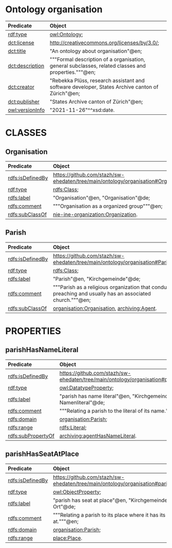 # Ontology organisation
| Predicate | Object |
|:-------- |:-------- |
| [rdf:type](http://www.w3.org/1999/02/22-rdf-syntax-ns#type) | [owl:Ontology](http://www.w3.org/2002/07/owl#Ontology); |
| [dct:license](http://purl.org/dc/terms/license) | <http://creativecommons.org/licenses/by/3.0/>; |
| [dct:title](http://purl.org/dc/terms/title) | "An ontology about organisation"@en; |
| [dct:description](http://purl.org/dc/terms/description) | """Formal description of a organisation, general subclasses, related classes and properties."""@en; |
| [dct:creator](http://purl.org/dc/terms/creator) | "Rebekka Plüss, research assistant and software developer, States Archive canton of Zürich"@en; |
| [dct:publisher](http://purl.org/dc/terms/publisher) | "States Archive canton of Zürich"@en; |
| [owl:versionInfo](http://www.w3.org/2002/07/owl#versionInfo) | "2021-11-26"^^xsd:date. |
# CLASSES
## Organisation
| Predicate | Object |
|:-------- |:-------- |
| [rdfs:isDefinedBy](http://www.w3.org/2000/01/rdf-schema#isDefinedBy) | <https://github.com/stazh/sw-ehedaten/tree/main/ontology/organisation#Organisation>; |
| [rdf:type](http://www.w3.org/1999/02/22-rdf-syntax-ns#type) | [rdfs:Class](http://www.w3.org/2000/01/rdf-schema#Class); |
| [rdfs:label](http://www.w3.org/2000/01/rdf-schema#label) | "Organisation"@en, "Organisation"@de; |
| [rdfs:comment](http://www.w3.org/2000/01/rdf-schema#comment) | """Organisation as a organized group"""@en; |
| [rdfs:subClassOf](http://www.w3.org/2000/01/rdf-schema#subClassOf) | [nie-ine-organization:Organization](http://e-editiones.ch/ontology/organization#Organization). |
## Parish
| Predicate | Object |
|:-------- |:-------- |
| [rdfs:isDefinedBy](http://www.w3.org/2000/01/rdf-schema#isDefinedBy) | <https://github.com/stazh/sw-ehedaten/tree/main/ontology/organisation#Parish>; |
| [rdf:type](http://www.w3.org/1999/02/22-rdf-syntax-ns#type) | [rdfs:Class](http://www.w3.org/2000/01/rdf-schema#Class); |
| [rdfs:label](http://www.w3.org/2000/01/rdf-schema#label) | "Parish"@en, "Kirchgemeinde"@de; |
| [rdfs:comment](http://www.w3.org/2000/01/rdf-schema#comment) | """Parish as a religious organization that conducts preaching and usually has an associated church."""@en; |
| [rdfs:subClassOf](http://www.w3.org/2000/01/rdf-schema#subClassOf) | [organisation:Organisation](https://github.com/stazh/sw-ehedaten/tree/main/ontology/organisation#Organisation), [archiving:Agent](https://github.com/stazh/sw-ehedaten/tree/main/ontology/archiving#Agent). |
# PROPERTIES
## parishHasNameLiteral 
| Predicate | Object |
|:-------- |:-------- |
| [rdfs:isDefinedBy](http://www.w3.org/2000/01/rdf-schema#isDefinedBy) | <https://github.com/stazh/sw-ehedaten/tree/main/ontology/organisation#parishHasNameLiteral>; |
| [rdf:type](http://www.w3.org/1999/02/22-rdf-syntax-ns#type) | [owl:DatatypeProperty](http://www.w3.org/2002/07/owl#DatatypeProperty); |
| [rdfs:label](http://www.w3.org/2000/01/rdf-schema#label) | "parish has name literal"@en, "Kirchgemeinde hat Namenliteral"@de; |
| [rdfs:comment](http://www.w3.org/2000/01/rdf-schema#comment) | """Relating a parish to the literal of its name."""@en; |
| [rdfs:domain](http://www.w3.org/2000/01/rdf-schema#domain) | [organisation:Parish](https://github.com/stazh/sw-ehedaten/tree/main/ontology/organisation#Parish); |
| [rdfs:range](http://www.w3.org/2000/01/rdf-schema#range) | [rdfs:Literal](http://www.w3.org/2000/01/rdf-schema#Literal); |
| [rdfs:subPropertyOf](http://www.w3.org/2000/01/rdf-schema#subPropertyOf) | [archiving:agentHasNameLiteral](https://github.com/stazh/sw-ehedaten/tree/main/ontology/archiving#agentHasNameLiteral). |
## parishHasSeatAtPlace 
| Predicate | Object |
|:-------- |:-------- |
| [rdfs:isDefinedBy](http://www.w3.org/2000/01/rdf-schema#isDefinedBy) | <https://github.com/stazh/sw-ehedaten/tree/main/ontology/organisation#parishHasSeatIn>; |
| [rdf:type](http://www.w3.org/1999/02/22-rdf-syntax-ns#type) | [owl:ObjectProperty](http://www.w3.org/2002/07/owl#ObjectProperty); |
| [rdfs:label](http://www.w3.org/2000/01/rdf-schema#label) | "parish has seat at place"@en, "Kirchgemeinde hat Sitz an Ort"@de; |
| [rdfs:comment](http://www.w3.org/2000/01/rdf-schema#comment) | """Relating a parish to its place where it has its seat at."""@en; |
| [rdfs:domain](http://www.w3.org/2000/01/rdf-schema#domain) | [organisation:Parish](https://github.com/stazh/sw-ehedaten/tree/main/ontology/organisation#Parish); |
| [rdfs:range](http://www.w3.org/2000/01/rdf-schema#range) | [place:Place](https://github.com/stazh/sw-ehedaten/tree/main/ontology/place#Place). |
